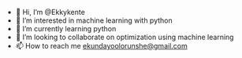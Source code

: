 - 👋 Hi, I’m @Ekkykente
- 👀 I’m interested in machine learning with python
- 🌱 I’m currently learning python 
- 💞️ I’m looking to collaborate on optimization using machine learning
- 📫 How to reach me ekundayoolorunshe@gmail.com

<!---
Ekkykente/Ekkykente is a ✨ special ✨ repository because its `README.md` (this file) appears on your GitHub profile.
You can click the Preview link to take a look at your changes.
--->
